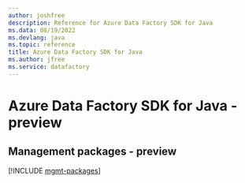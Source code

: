 ```yaml
---
author: joshfree
description: Reference for Azure Data Factory SDK for Java
ms.data: 08/19/2022
ms.devlang: java
ms.topic: reference
title: Azure Data Factory SDK for Java
ms.author: jfree
ms.service: datafactory
---
```

# Azure Data Factory SDK for Java - preview

## Management packages - preview
[!INCLUDE [mgmt-packages](data-factory-mgmt-index.md)]